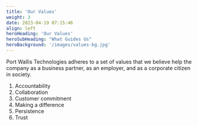 ```yaml
---
title: 'Our Values'
weight: 3
date: 2023-04-19 07:15:46
align: left
heroHeading: 'Our Values'
heroSubHeading: "What Guides Us"
heroBackground: '/images/values-bg.jpg'
---
```


Port Wallis Technologies adheres to a set of values that we believe help the company as a business partner, as an employer, and as a corporate citizen in society.

1. Accountability
1. Collaboration
1. Customer commitment
1. Making a difference
1. Persistence
1. Trust
